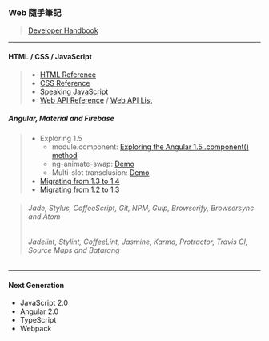 ### Web 隨手筆記
> [Developer Handbook](http://www.frontendhandbook.com/)

***

#### HTML / CSS / JavaScript
> * [HTML Reference](https://www.w3.org/TR/html51/index.html)
> * [CSS Reference](http://tympanus.net/codrops/css_reference/)
> * [Speaking JavaScript](http://speakingjs.com/es5/)
> * [Web API Reference](https://developer.mozilla.org/en-US/docs/Web/API) / [Web API List](https://github.com/Shyam-Chen/Web-Cheat-Sheet/blob/master/Web-API-List.md)

##### Angular, Material and Firebase
> * Exploring 1.5
>   * module.component: [Exploring the Angular 1.5 .component() method](https://toddmotto.com/exploring-the-angular-1-5-component-method/)<br>
>   * ng-animate-swap: [Demo](http://plnkr.co/edit/xAuvOc7lkNvs0TsUiysj?p=preview)<br>
>   * Multi-slot transclusion: [Demo](http://plnkr.co/edit/73qiILR5JRrg0NBlqw10?p=preview)<br>
> * [Migrating from 1.3 to 1.4](https://docs.angularjs.org/guide/migration#migrating-from-1-3-to-1-4)<br>
> * [Migrating from 1.2 to 1.3](https://docs.angularjs.org/guide/migration#migrating-from-1-2-to-1-3)

> ###### Jade, Stylus, CoffeeScript, Git, NPM, Gulp, Browserify, Browsersync and Atom
> ###### Jadelint, Stylint, CoffeeLint, Jasmine, Karma, Protractor, Travis CI, Source Maps and Batarang

***

#### Next Generation
* JavaScript 2.0
* Angular 2.0
* TypeScript
* Webpack
